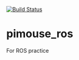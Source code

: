 [![Build Status](https://travis-ci.org/fukuchi0922/pimouse_ros.svg?branch=master)](https://travis-ci.org/fukuchi0922/pimouse_ros)

# pimouse_ros
For ROS practice